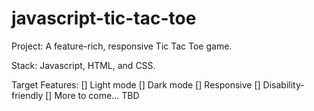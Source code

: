 # javascript-tic-tac-toe

Project: A feature-rich, responsive Tic Tac Toe game. 

Stack: Javascript, HTML, and CSS.

Target Features: 
[] Light mode
[] Dark mode
[] Responsive
[] Disability-friendly
[] More to come... TBD


